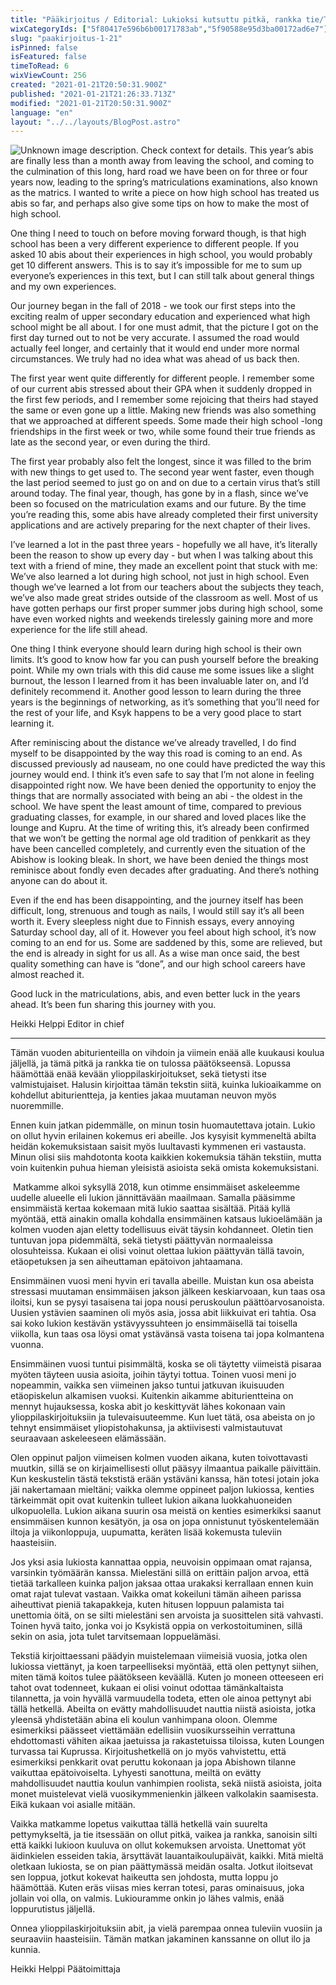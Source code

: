 ```yaml
---
title: "Pääkirjoitus / Editorial: Lukioksi kutsuttu pitkä, rankka tie/The long, hard road called high school"
wixCategoryIds: ["5f80417e596b6b00171783ab","5f90588e95d3ba00172ad6e7"]
slug: "paakirjoitus-1-21"
isPinned: false
isFeatured: false
timeToRead: 6
wixViewCount: 256
created: "2021-01-21T20:50:31.900Z"
published: "2021-01-21T21:26:33.713Z"
modified: "2021-01-21T20:50:31.900Z"
language: "en"
layout: "../../layouts/BlogPost.astro"
---
```


![Unknown image description. Check context for details.](https://static.wixstatic.com/media/18093e_c049480e23c24fa4a0b9e517f8fd3e19~mv2.jpg)
This year’s abis are finally less than a month away from leaving the school, and coming to the culmination of this long, hard road we have been on for three or four years now, leading to the spring’s matriculations examinations, also known as the matrics. I wanted to write a piece on how high school has treated us abis so far, and perhaps also give some tips on how to make the most of high school.

One thing I need to touch on before moving forward though, is that high school has been a very different experience to different people. If you asked 10 abis about their experiences in high school, you would probably get 10 different answers. This is to say it’s impossible for me to sum up everyone’s experiences in this text, but I can still talk about general things and my own experiences. 

Our journey began in the fall of 2018 - we took our first steps into the exciting realm of upper secondary education and experienced what high school might be all about. I for one must admit, that the picture I got on the first day turned out to not be very accurate. I assumed the road would actually feel longer, and certainly that it would end under more normal circumstances. We truly had no idea what was ahead of us back then. 

The first year went quite differently for different people. I remember some of our current abis stressed about their GPA when it suddenly dropped in the first few periods, and I remember some rejoicing that theirs had stayed the same or even gone up a little. Making new friends was also something that we approached at different speeds. Some made their high school -long friendships in the first week or two, while some found their true friends as late as the second year, or even during the third. 

The first year probably also felt the longest, since it was filled to the brim with new things to get used to. The second year went faster, even though the last period seemed to just go on and on due to a certain virus that’s still around today. The final year, though, has gone by in a flash, since we’ve been so focused on the matriculation exams and our future. By the time you’re reading this, some abis have already completed their first university applications and are actively preparing for the next chapter of their lives. 

I’ve learned a lot in the past three years - hopefully we all have, it’s literally been the reason to show up every day - but when I was talking about this text with a friend of mine, they made an excellent point that stuck with me: We’ve also learned a lot during high school, not just in high school. Even though we’ve learned a lot from our teachers about the subjects they teach, we’ve also made great strides outside of the classroom as well. Most of us have gotten perhaps our first proper summer jobs during high school, some have even worked nights and weekends tirelessly gaining more and more experience for the life still ahead. 

One thing I think everyone should learn during high school is their own limits. It’s good to know how far you can push yourself before the breaking point. While my own trials with this  did cause me some issues like a slight burnout, the lesson I learned from it has been invaluable later on, and I’d definitely recommend it. Another good lesson to learn during the three years is the beginnings of networking, as it’s something that you’ll need for the rest of your life, and Ksyk happens to be a very good place to start learning it. 

After reminiscing about the distance we’ve already travelled, I do find myself to be disappointed by the way this road is coming to an end. As discussed previously ad nauseam, no one could have predicted the way this journey would end. I think it’s even safe to say that I’m not alone in feeling disappointed right now. We have been denied the opportunity to enjoy the things that are normally associated with being an abi - the oldest in the school. We have spent the least amount of time, compared to previous graduating classes, for example, in our shared and loved places like the lounge and Kupru. At the time of writing this, it’s already been confirmed that we won’t be getting the normal age old tradition of penkkarit as they have been cancelled completely, and currently even the situation of the Abishow is looking bleak. In short, we have been denied the things most reminisce about fondly even decades after graduating. And there’s nothing anyone can do about it. 

Even if the end has been disappointing, and the journey itself has been difficult, long, strenuous and tough as nails, I would still say it’s all been worth it. Every sleepless night due to Finnish essays, every annoying Saturday school day, all of it. However you feel about high school, it’s now coming to an end for us. Some are saddened by this, some are relieved, but the end is already in sight for us all. As a wise man once said, the best quality something can have is “done”, and our high school careers have almost reached it. 

Good luck in the matriculations, abis, and even better luck in the years ahead. It’s been fun sharing this journey with you. 

Heikki Helppi
Editor in chief

---

Tämän vuoden abiturienteilla on vihdoin ja viimein enää alle kuukausi koulua jäljellä, ja tämä pitkä ja rankka tie on tulossa päätökseensä. Lopussa häämöttää enää kevään ylioppilaskirjoitukset, sekä tietysti itse valmistujaiset. Halusin kirjoittaa tämän tekstin siitä, kuinka lukioaikamme on kohdellut abiturientteja, ja kenties jakaa muutaman neuvon myös nuoremmille. 

Ennen kuin jatkan pidemmälle, on minun tosin huomautettava jotain. Lukio on ollut hyvin erilainen kokemus eri abeille. Jos kysyisit kymmeneltä abilta heidän kokemuksistaan saisit myös luultavasti kymmenen eri vastausta. Minun olisi siis mahdotonta koota kaikkien kokemuksia tähän tekstiin, mutta voin kuitenkin puhua hieman yleisistä asioista sekä omista kokemuksistani. 

&nbsp;Matkamme alkoi syksyllä 2018, kun otimme ensimmäiset askeleemme uudelle alueelle eli lukion jännittävään maailmaan. Samalla pääsimme ensimmäistä kertaa kokemaan mitä lukio saattaa sisältää. Pitää kyllä myöntää, että ainakin omalla kohdalla ensimmäinen katsaus lukioelämään ja kolmen vuoden ajan eletty todellisuus eivät täysin kohdanneet. Oletin tien tuntuvan jopa pidemmältä, sekä tietysti päättyvän normaaleissa olosuhteissa. Kukaan ei olisi voinut olettaa lukion päättyvän tällä tavoin, etäopetuksen ja sen aiheuttaman epätoivon jahtaamana. 

Ensimmäinen vuosi meni hyvin eri tavalla abeille. Muistan kun osa abeista stressasi muutaman ensimmäisen jakson jälkeen keskiarvoaan, kun taas osa iloitsi, kun se pysyi tasaisena tai jopa nousi peruskoulun päättöarvosanoista. Uusien ystävien saaminen oli myös asia, jossa abit liikkuivat eri tahtia. Osa sai koko lukion kestävän ystävyyssuhteen jo ensimmäisellä tai toisella viikolla, kun taas osa löysi omat ystävänsä vasta toisena tai jopa kolmantena vuonna. 

Ensimmäinen vuosi tuntui pisimmältä, koska se oli täytetty viimeistä pisaraa myöten täyteen uusia asioita, joihin täytyi tottua. Toinen vuosi meni jo nopeammin, vaikka sen viimeinen jakso tuntui jatkuvan ikuisuuden etäopiskelun alkamisen vuoksi. Kuitenkin aikamme abiturientteina on mennyt hujauksessa, koska abit jo keskittyvät lähes kokonaan vain ylioppilaskirjoituksiin ja tulevaisuuteemme. Kun luet tätä, osa abeista on jo tehnyt ensimmäiset yliopistohakunsa, ja aktiivisesti valmistautuvat seuraavaan askeleeseen elämässään. 

Olen oppinut paljon viimeisen kolmen vuoden aikana, kuten toivottavasti muutkin, sillä se on kirjaimellisesti ollut pääsyy ilmaantua paikalle päivittäin. Kun keskustelin tästä tekstistä erään ystäväni kanssa, hän totesi jotain joka jäi nakertamaan mieltäni; vaikka olemme oppineet paljon lukiossa, kenties tärkeimmät opit ovat kuitenkin tulleet lukion aikana luokkahuoneiden ulkopuolella. Lukion aikana suurin osa meistä on kenties esimerkiksi saanut ensimmäisen kunnon kesätyön, ja osa on jopa onnistunut työskentelemään iltoja ja viikonloppuja, uupumatta, keräten lisää kokemusta tuleviin haasteisiin. 

Jos yksi asia lukiosta kannattaa oppia, neuvoisin oppimaan omat rajansa, varsinkin työmäärän kanssa. Mielestäni sillä on erittäin paljon arvoa, että tietää tarkalleen kuinka paljon jaksaa ottaa urakaksi kerrallaan ennen kuin omat rajat tulevat vastaan. Vaikka omat kokeiluni tämän aiheen parissa aiheuttivat pieniä takapakkeja, kuten hitusen loppuun palamista tai unettomia öitä, on se silti mielestäni sen arvoista ja suosittelen sitä vahvasti. Toinen hyvä taito, jonka voi jo Ksykistä oppia on verkostoituminen, sillä sekin on asia, jota tulet tarvitsemaan loppuelämäsi. 

Tekstiä kirjoittaessani päädyin muistelemaan viimeisiä vuosia, jotka olen lukiossa viettänyt, ja koen tarpeelliseksi myöntää, että olen pettynyt siihen, miten tämä koitos tulee päätökseen keväällä. Kuten jo moneen otteeseen eri tahot ovat todenneet, kukaan ei olisi voinut odottaa tämänkaltaista tilannetta, ja voin hyvällä varmuudella todeta, etten ole ainoa pettynyt abi tällä hetkellä. Abeilta on evätty mahdollisuudet nauttia niistä asioista, jotka yleensä yhdistetään abina eli koulun vanhimpana oloon. Olemme esimerkiksi päässeet viettämään edellisiin vuosikursseihin verrattuna ehdottomasti vähiten aikaa jaetuissa ja rakastetuissa tiloissa, kuten Loungen turvassa tai Kuprussa. Kirjoitushetkellä on jo myös vahvistettu, että esimerkiksi penkkarit ovat peruttu kokonaan ja jopa Abishown tilanne vaikuttaa epätoivoiselta. Lyhyesti sanottuna, meiltä on evätty mahdollisuudet nauttia koulun vanhimpien roolista, sekä niistä asioista, joita monet muistelevat vielä vuosikymmenienkin jälkeen valkolakin saamisesta. Eikä kukaan voi asialle mitään. 

Vaikka matkamme lopetus vaikuttaa tällä hetkellä vain suurelta pettymykseltä, ja tie itsessään on ollut pitkä, vaikea ja rankka, sanoisin silti että kaikki lukioon kuuluva on ollut kokemuksen arvoista. Unettomat yöt äidinkielen esseiden takia, ärsyttävät lauantaikoulupäivät, kaikki. Mitä mieltä oletkaan lukiosta, se on pian päättymässä meidän osalta. Jotkut iloitsevat sen loppua, jotkut kokevat haikeutta sen johdosta, mutta loppu jo häämöttää. Kuten eräs viisas mies kerran totesi, paras ominaisuus, joka jollain voi olla, on valmis. Lukiouramme onkin jo lähes valmis, enää loppurutistus jäljellä. 

Onnea ylioppilaskirjoituksiin abit, ja vielä parempaa onnea tuleviin vuosiin ja seuraaviin haasteisiin. Tämän matkan jakaminen kanssanne on ollut ilo ja kunnia. 

Heikki Helppi
Päätoimittaja

